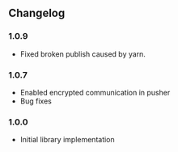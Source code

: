 ## Changelog

### 1.0.9
- Fixed broken publish caused by yarn.

### 1.0.7
- Enabled encrypted communication in pusher
- Bug fixes

### 1.0.0
- Initial library implementation
